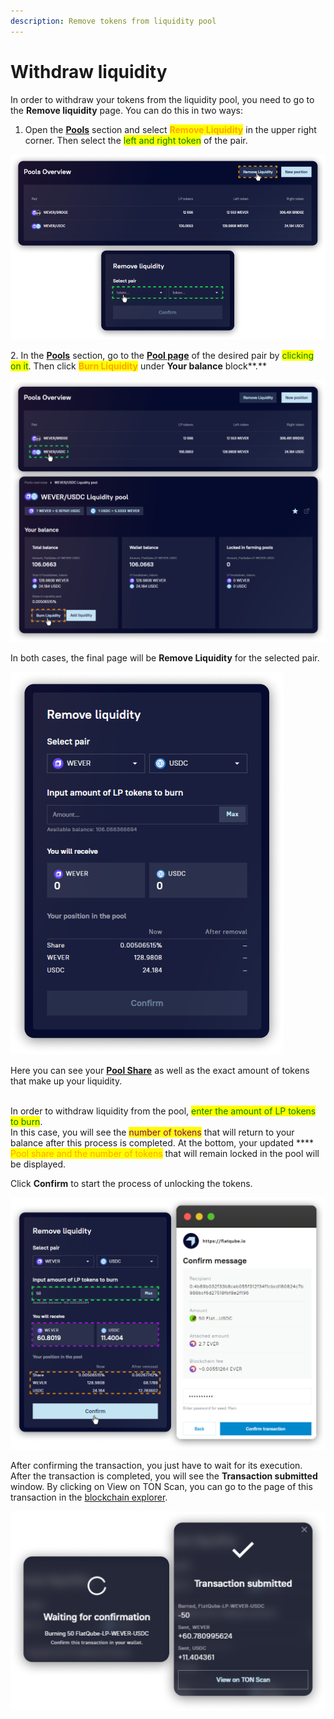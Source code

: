 ```yaml
---
description: Remove tokens from liquidity pool
---
```


# Withdraw liquidity

In order to withdraw your tokens from the liquidity pool, you need to go to the **Remove liquidity** page. You can do this in two ways:

1. Open the [**Pools**](../) section and select <mark style="color:orange;">**Remove Liquidity**</mark> in the upper right corner. Then select the <mark style="color:green;">left and right token</mark> of the pair.

![](<../../../.gitbook/assets/image (181).png>)

2\. In the [**Pools**](../) section, go to the [**Pool page**](../interface/pool-page/) of the desired pair by <mark style="color:green;">clicking on it</mark>. Then click <mark style="color:orange;">**Burn Liquidity**</mark> under **Your balance** block\*\*.\*\*

![](<../../../.gitbook/assets/image (46).png>)

In both cases, the final page will be **Remove Liquidity** for the selected pair.

![](<../../../.gitbook/assets/image (23).png>)

Here you can see your [**Pool Share**](../pool-economics.md) as well as the exact amount of tokens that make up your liquidity.

\
In order to withdraw liquidity from the pool, <mark style="color:green;">enter the amount of LP tokens to burn</mark>.\
In this case, you will see the <mark style="color:purple;">number of tokens</mark> that will return to your balance after this process is completed. At the bottom, your updated \*\*\*\* <mark style="color:orange;">Pool share and the number of tokens</mark> that will remain locked in the pool will be displayed.

Click **Confirm** to start the process of unlocking the tokens.

![](<../../../.gitbook/assets/image (180).png>)

After confirming the transaction, you just have to wait for its execution.\
After the transaction is completed, you will see the **Transaction submitted** window. By clicking on View on TON Scan, you can go to the page of this transaction in the [blockchain explorer](../../getting-started/glossary.md#explorer).

![](<../../../.gitbook/assets/image (215).png>)
